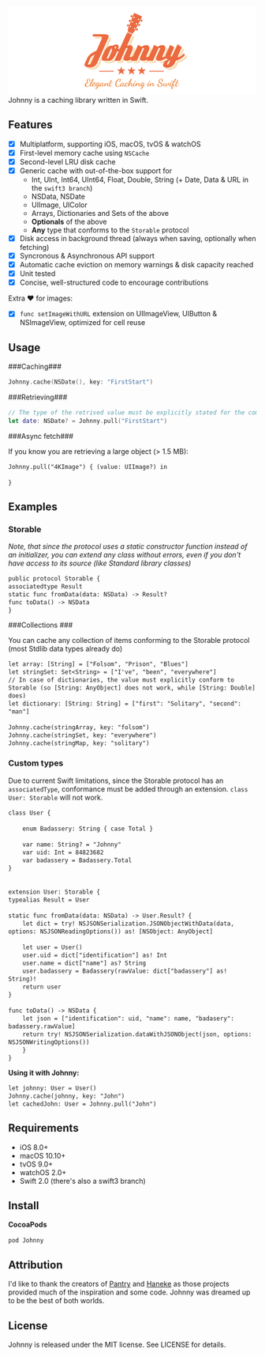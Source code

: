 ![Alt text](/Johnny/johnny-logo.png?raw=true)
Johnny is a caching library written in Swift.

## Features
- [x] Multiplatform, supporting iOS, macOS, tvOS & watchOS
- [x] First-level memory cache using `NSCache`
- [x] Second-level LRU disk cache
- [x] Generic cache with out-of-the-box support for
  - Int, UInt, Int64, UInt64, Float, Double, String (+ Date, Data & URL in the `swift3 branch`)
  - NSData, NSDate
  - UIImage, UIColor
  - Arrays, Dictionaries and Sets of the above
  - **Optionals** of the above
  - **Any** type that conforms to the `Storable` protocol
- [x] Disk access in background thread (always when saving, optionally when fetching)
- [x] Syncronous & Asynchronous API support
- [x] Automatic cache eviction on memory warnings & disk capacity reached
- [x] Unit tested
- [x] Concise, well-structured code to encourage contributions

Extra ❤️ for images:
- [x] `func setImageWithURL` extension on UIImageView, UIButton & NSImageView, optimized for cell reuse

## Usage

###Caching###
```swift
Johnny.cache(NSDate(), key: "FirstStart")
```

###Retrieving###

```swift
// The type of the retrived value must be explicitly stated for the compiler.
let date: NSDate? = Johnny.pull("FirstStart")
```

###Async fetch###

If you know you are retrieving a large object (> 1.5 MB):

```
Johnny.pull("4KImage") { (value: UIImage?) in
     
}
```

## Examples

### Storable ###

*Note, that since the protocol uses a static constructor function instead of an initializer, you can extend any class without errors, even if you don't have access to its source (like Standard library classes)*

```
public protocol Storable {
associatedtype Result
static func fromData(data: NSData) -> Result?
func toData() -> NSData
}
```

###Collections ###

You can cache any collection of items conforming to the Storable protocol (most Stdlib data types already do)

```
let array: [String] = ["Folsom", "Prison", "Blues"]
let stringSet: Set<String> = ["I've", "been", "everywhere"]
// In case of dictionaries, the value must explicitly conform to Storable (so [String: AnyObject] does not work, while [String: Double] does)
let dictionary: [String: String] = ["first": "Solitary", "second": "man"]

Johnny.cache(stringArray, key: "folsom")
Johnny.cache(stringSet, key: "everywhere")
Johnny.cache(stringMap, key: "solitary")
```

### Custom types ###

Due to current Swift limitations, since the Storable protocol has an `associatedType`, conformance must be added through an extension.
`class User: Storable` will not work.


```
class User {

    enum Badassery: String { case Total }

    var name: String? = "Johnny"
    var uid: Int = 84823682
    var badassery = Badassery.Total
}


extension User: Storable {
typealias Result = User

static func fromData(data: NSData) -> User.Result? {
    let dict = try! NSJSONSerialization.JSONObjectWithData(data, options: NSJSONReadingOptions()) as! [NSObject: AnyObject]

    let user = User()
    user.uid = dict["identification"] as! Int
    user.name = dict["name"] as? String
    user.badassery = Badassery(rawValue: dict["badassery"] as! String)!
    return user
}

func toData() -> NSData {
    let json = ["identification": uid, "name": name, "badasery": badassery.rawValue]
    return try! NSJSONSerialization.dataWithJSONObject(json, options: NSJSONWritingOptions())
    }
}
```

**Using it with Johnny:**


```
let johnny: User = User()
Johnny.cache(johnny, key: "John")
let cachedJohn: User = Johnny.pull("John")
```



## Requirements
- iOS 8.0+
- macOS 10.10+
- tvOS 9.0+
- watchOS 2.0+
- Swift 2.0 (there's also a swift3 branch)

## Install

**CocoaPods**

`pod Johnny`

## Attribution
I'd like to thank the creators of [Pantry](https://github.com/nickoneill/Pantry) and [Haneke](https://github.com/Haneke/HanekeSwift) as those projects provided much of the inspiration and some code. Johnny was dreamed up to be the best of both worlds.

## License
Johnny is released under the MIT license. See LICENSE for details.
